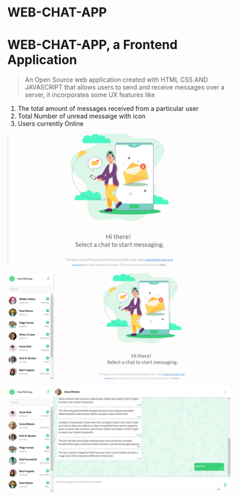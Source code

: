 # WEB-CHAT-APP

# WEB-CHAT-APP, a Frontend Application

> An Open Source web application created with HTML CSS AND JAVASCRIPT that allows users to send and receive messages over a server, it incorporates some UX features like 
1. The total amount of messages received from a particular user
2. Total Number of unread messaige with icon
3. Users currently Online

<p align="left">
  <img src="./SS.png"/>
  <br>
</p>
<p align="right">
  <img src="./SS_2.png"/>
  <br>
</p>
<p align="center">
  <img src="./SS_3.png"/>
  <br>
</p>
